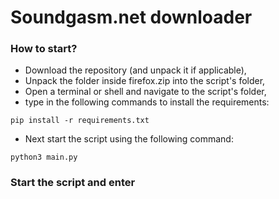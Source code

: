# Soundgasm.net downloader

### How to start?
* Download the repository (and unpack it if applicable),
* Unpack the folder inside firefox.zip into the script's folder,
* Open a terminal or shell and navigate to the script's folder,
* type in the following commands to install the requirements:
```
pip install -r requirements.txt
```
* Next start the script using the following command:
```
python3 main.py
```


### Start the script and enter
